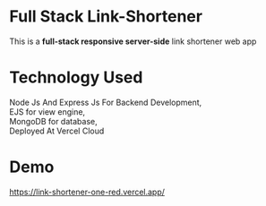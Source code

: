 # Full Stack Link-Shortener
This is a **full-stack responsive server-side** link shortener web app 

# Technology Used
Node Js And Express Js For Backend Development,<br />
EJS for view engine,<br />
MongoDB for database,<br />
Deployed At Vercel Cloud

# Demo
https://link-shortener-one-red.vercel.app/

